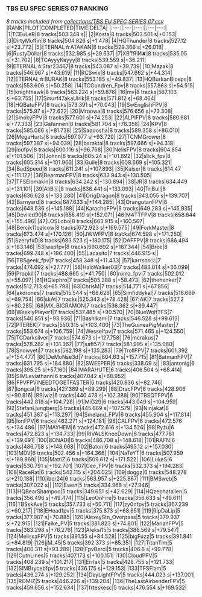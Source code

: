 ### TBS EU SPEC SERIES 07 RANKING
*8 tracks included from [collections/TBS EU SPEC SERIES 07.csv](/collections/TBS%20EU%20SPEC%20SERIES%2007.csv)*
|RANK|PILOT|COMPLETED|TIME|DELTA|
|:---:|:---|:---:|:---|---:|
|1|TCEuLeR|8 tracks|503.348 s||
|2|Kosta|8 tracks|503.501 s|+0.153|
|3|DirtyMuffin|8 tracks|504.826 s|+1.478|
|4|HQThunder|8 tracks|527.12 s|+23.772|
|5|ETERNAL☆ATAKAN|8 tracks|529.366 s|+26.018|
|6|RustyDollar|8 tracks|532.985 s|+29.637|
|7|XB₸ЯIИ✘|8 tracks|535.05 s|+31.702|
|8|TCAyyyKayyy|8 tracks|539.559 s|+36.211|
|9|ETERNAL☆Star23467|8 tracks|543.087 s|+39.739|
|10|Mazak|8 tracks|546.967 s|+43.619|
|11|RCSwix|8 tracks|547.662 s|+44.314|
|12|ETERNAL☆BURAK|8 tracks|553.185 s|+49.837|
|13|HQBurkanBiceps|8 tracks|553.606 s|+50.258|
|14|TCGundren_Fpv|8 tracks|557.863 s|+54.515|
|15|knighthawk|8 tracks|563.224 s|+59.876|
|16|mv|8 tracks|567.103 s|+63.755|
|17|Smurf47akaUlrik|8 tracks|571.812 s|+68.464|
|18|HQBatuFPV|8 tracks|573.391 s|+70.043|
|19|SwEnglishFPV|8 tracks|575.97 s|+72.622|
|20|Mroowa|8 tracks|576.656 s|+73.308|
|21|SmokyFPV|8 tracks|577.601 s|+74.253|
|22|ALPIFPV|8 tracks|580.681 s|+77.333|
|23|Gafannen|8 tracks|581.704 s|+78.356|
|24|KPV|8 tracks|585.086 s|+81.738|
|25|Saqoosha|8 tracks|589.358 s|+86.010|
|26|MegaHurts|8 tracks|597.077 s|+93.729|
|27|TCNMGrower|8 tracks|597.387 s|+94.039|
|28|baraktal|8 tracks|597.666 s|+94.318|
|29|loufpv|8 tracks|600.116 s|+96.768|
|30|NelisFPV|8 tracks|604.854 s|+101.506|
|31|Johnn|8 tracks|605.24 s|+101.892|
|32|slick_fpv|8 tracks|605.314 s|+101.966|
|33|Guile|8 tracks|608.669 s|+105.321|
|34|BadSpeed|8 tracks|611.241 s|+107.893|
|35|Kaiser|8 tracks|614.47 s|+111.122|
|36|BearmanFPV|8 tracks|633.943 s|+130.595|
|37|TFSElomakin|8 tracks|634.242 s|+130.894|
|38|JR|8 tracks|634.449 s|+131.101|
|39|AliB㋡|8 tracks|636.441 s|+133.093|
|40|TriBull|8 tracks|636.628 s|+133.280|
|41|OrigDragon|8 tracks|643.055 s|+139.707|
|42|Barnyard|8 tracks|647.633 s|+144.285|
|43|OrangutanFPV|8 tracks|648.536 s|+145.188|
|44|KarachoFPV|8 tracks|649.283 s|+145.935|
|45|Deviled90|8 tracks|655.419 s|+152.071|
|46|M4TTFPV|8 tracks|658.844 s|+155.496|
|47|LOSLobo|8 tracks|663.915 s|+160.567|
|48|Bercik11palcow|8 tracks|672.923 s|+169.575|
|49|ForkMaster|8 tracks|673.474 s|+170.126|
|50|JWWFPV|8 tracks|674.598 s|+171.250|
|51|SzeryfxD|8 tracks|683.523 s|+180.175|
|52|DAFFPV|8 tracks|686.494 s|+183.146|
|53|wapfpv|8 tracks|690.692 s|+187.344|
|54|Bree|8 tracks|699.748 s|+196.400|
|55|Lacasito|7 tracks|446.915 s||
|56|TBSgeek_fpv|7 tracks|458.348 s|+11.433|
|57|karrson㋡|7 tracks|474.692 s|+27.777|
|58|HaloWalker03|7 tracks|483.014 s|+36.099|
|59|Propkill|7 tracks|488.665 s|+41.750|
|60|roma_fpv|7 tracks|502.012 s|+55.097|
|61|HQlephro|7 tracks|505.388 s|+58.473|
|62|thehenker|7 tracks|512.713 s|+65.798|
|63|ChrisM|7 tracks|514.771 s|+67.856|
|64|akdrones|7 tracks|515.544 s|+68.629|
|65|Simfiddykal|7 tracks|516.669 s|+69.754|
|66|skAt|7 tracks|525.343 s|+78.428|
|67|AK|7 tracks|527.2 s|+80.285|
|68|MX_BIGRAMON|7 tracks|536.362 s|+89.447|
|69|WeeklyPlayer1|7 tracks|537.485 s|+90.570|
|70|BlueWolfTFS|7 tracks|540.851 s|+93.936|
|71|Bashikami|7 tracks|546.528 s|+99.613|
|72|PTEREK|7 tracks|550.315 s|+103.400|
|73|TheGuineaPigMaster|7 tracks|553.674 s|+106.759|
|74|Wesselfpv|7 tracks|571.465 s|+124.550|
|75|TCDarksilver|7 tracks|574.673 s|+127.758|
|76|mcrakus|7 tracks|578.282 s|+131.367|
|77|saft57|7 tracks|581.995 s|+135.080|
|78|Snowyeti|7 tracks|582.198 s|+135.283|
|79|TrollFPV|7 tracks|601.392 s|+154.477|
|80|DeMoNse3d|7 tracks|604.63 s|+157.715|
|81|BatmanFPV|7 tracks|631.795 s|+184.880|
|82|SWEEPER|6 tracks|338.09 s||
|83|antonig|6 tracks|395.25 s|+57.160|
|84|MARAHUTE|6 tracks|406.504 s|+68.414|
|85|SIMLeviathann|6 tracks|407.042 s|+68.952|
|86|FPVFPVINEEDTOGETFASTER|6 tracks|420.836 s|+82.746|
|87|longcat|6 tracks|427.389 s|+89.299|
|88|DracFPV|6 tracks|428.906 s|+90.816|
|89|wiz|6 tracks|440.478 s|+102.388|
|90|TBSQTFPV|6 tracks|442.818 s|+104.728|
|91|MiG29|6 tracks|443.049 s|+104.959|
|92|StefanLjungberg|6 tracks|445.669 s|+107.579|
|93|Ninjakat|6 tracks|451.387 s|+113.297|
|94|Smeland_FPV|6 tracks|455.904 s|+117.814|
|95|IonFPV|6 tracks|462.271 s|+124.181|
|96|CALFPV|6 tracks|472.576 s|+134.486|
|97|MAYHEM|6 tracks|472.616 s|+134.526|
|98|Ryżu|6 tracks|472.823 s|+134.733|
|99|RIVALSKneeDown|6 tracks|477.781 s|+139.691|
|100|BONADI|6 tracks|486.708 s|+148.618|
|101|RAFN|6 tracks|486.758 s|+148.668|
|102|Baton|6 tracks|495.12 s|+157.030|
|103|MDV|6 tracks|502.456 s|+164.366|
|104|NaTeYT|6 tracks|507.959 s|+169.869|
|105|MattiZ|6 tracks|509.612 s|+171.522|
|106|LukeS|6 tracks|530.791 s|+192.701|
|107|Cee_FPV|6 tracks|532.373 s|+194.283|
|108|RaceRat|6 tracks|542.115 s|+204.025|
|109|doggz|6 tracks|548.278 s|+210.188|
|110|ibor24|6 tracks|563.957 s|+225.867|
|111|BMSweb|5 tracks|307.022 s||
|112|Ewen|5 tracks|334.968 s|+27.946|
|113|HQBearShampoo|5 tracks|349.651 s|+42.629|
|114|HQzephatalien|5 tracks|356.496 s|+49.474|
|115|LeoOnFire|5 tracks|356.633 s|+49.611|
|116|TBSskAve|5 tracks|357.733 s|+50.711|
|117|zy0nfpv|5 tracks|367.239 s|+60.217|
|118|EHeadfpv|5 tracks|375.873 s|+68.851|
|119|RipDaLip|5 tracks|377.907 s|+70.885|
|120|AlexeyStn_Overpass|5 tracks|379.937 s|+72.915|
|121|Falke_PV|5 tracks|381.823 s|+74.801|
|122|MarianFPV|5 tracks|383.298 s|+76.276|
|123|Aleksi15|5 tracks|386.569 s|+79.547|
|124|MelissaFPV|5 tracks|391.55 s|+84.528|
|125|bigFuzz|5 tracks|391.841 s|+84.819|
|126|jM_45|5 tracks|392.373 s|+85.351|
|127|TitanTim|5 tracks|400.311 s|+93.289|
|128|FpvBerci|5 tracks|406.8 s|+99.778|
|129|CutnLines|5 tracks|407.173 s|+100.151|
|130|CloudFPV|5 tracks|408.239 s|+101.217|
|131|Errlax|5 tracks|428.755 s|+121.733|
|132|SIMBrycebfpv|5 tracks|436.175 s|+129.153|
|133|TFSFlam|5 tracks|436.274 s|+129.252|
|134|DayLightFPV|5 tracks|444.023 s|+137.001|
|135|ROMIZ|5 tracks|446.226 s|+139.204|
|136|TheLastAirbenderFPV|5 tracks|459.656 s|+152.634|
|137|frteskesc|5 tracks|476.554 s|+169.532|
